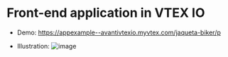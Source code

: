 ﻿# Front-end application in VTEX IO

- Demo: 
https://appexample--avantivtexio.myvtex.com/jaqueta-biker/p

- Illustration:
![image](https://user-images.githubusercontent.com/32168339/121911581-44a39080-cd06-11eb-867c-6b9e60fc976f.png)



